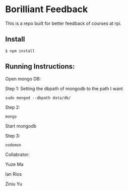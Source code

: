 # Borilliant Feedback
This is a repo built for better feedback of courses at rpi.

## Install 
```
$ npm install 
```

## Running Instructions:

Open mongo DB:

Step 1:
Setting the dbpath of mongodb to the path I want
```
sudo mongod --dbpath data/db/
```

Step 2:
```
mongo
```

Start mongodb

Step 3:
```
nodemon
```

Collabrator:

Yuze Ma

Ian Rios

Ziniu Yu
